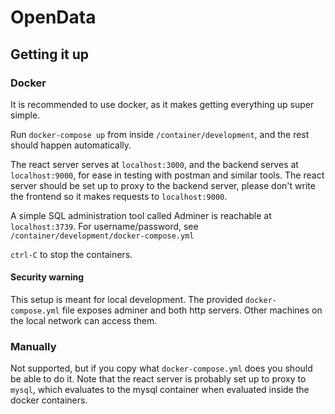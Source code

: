 # OpenData

## Getting it up

### Docker

It is recommended to use docker, as it makes getting everything up super simple.

Run `docker-compose up` from inside `/container/development`, and the rest should happen automatically.

The react server serves at `localhost:3000`, and the backend serves at `localhost:9000`, for ease in testing with postman and similar tools. The react server should be set up to proxy to the backend server, please don't write the frontend so it makes requests to `localhost:9000`.

A simple SQL administration tool called Adminer is reachable at `localhost:3739`. For username/password, see `/container/development/docker-compose.yml`

`ctrl-C` to stop the containers.

#### Security warning

This setup is meant for local development. The provided `docker-compose.yml` file exposes adminer and both http servers. Other machines on the local network can access them.

### Manually

Not supported, but if you copy what `docker-compose.yml` does you should be able to do it. Note that the react server is probably set up to proxy to `mysql`, which evaluates to the mysql container when evaluated inside the docker containers.
